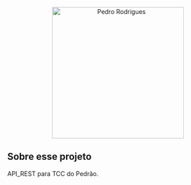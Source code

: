 <p align="center"><a href="https://www.linkedin.com/in/pedro-rodrigues-a00995190/" target="_blank"><img src="https://media.licdn.com/dms/image/v2/D4D03AQHDD_QV8UfAOA/profile-displayphoto-shrink_200_200/profile-displayphoto-shrink_200_200/0/1706909056120?e=1736380800&v=beta&t=3aVeAk09mAggtiwvpl9ALtIXYitioz5argn40ohnfhw" width="300" alt="Pedro Rodrigues"></a></p>


## Sobre esse projeto

API_REST para TCC do Pedrão.
